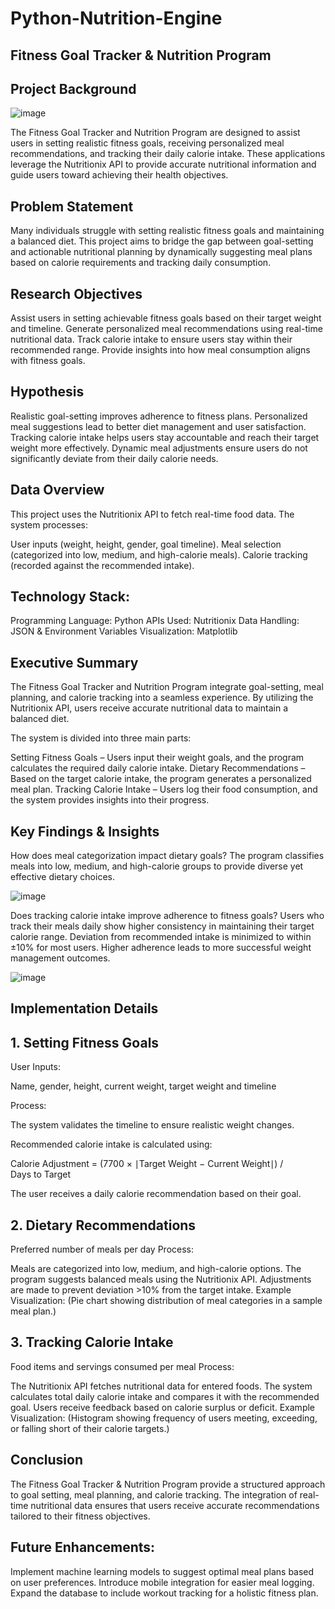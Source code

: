 # Python-Nutrition-Engine
## Fitness Goal Tracker & Nutrition Program
## Project Background

![image](https://github.com/user-attachments/assets/d5dfd6a2-bc1f-4ea8-87e7-e2f320a3ffab)


The Fitness Goal Tracker and Nutrition Program are designed to assist users in setting realistic fitness goals, receiving personalized meal recommendations, and tracking their daily calorie intake. These applications leverage the Nutritionix API to provide accurate nutritional information and guide users toward achieving their health objectives.

## Problem Statement
Many individuals struggle with setting realistic fitness goals and maintaining a balanced diet. This project aims to bridge the gap between goal-setting and actionable nutritional planning by dynamically suggesting meal plans based on calorie requirements and tracking daily consumption.

## Research Objectives
Assist users in setting achievable fitness goals based on their target weight and timeline.
Generate personalized meal recommendations using real-time nutritional data.
Track calorie intake to ensure users stay within their recommended range.
Provide insights into how meal consumption aligns with fitness goals.

## Hypothesis
Realistic goal-setting improves adherence to fitness plans.
Personalized meal suggestions lead to better diet management and user satisfaction.
Tracking calorie intake helps users stay accountable and reach their target weight more effectively.
Dynamic meal adjustments ensure users do not significantly deviate from their daily calorie needs.

## Data Overview
This project uses the Nutritionix API to fetch real-time food data. The system processes:

User inputs (weight, height, gender, goal timeline).
Meal selection (categorized into low, medium, and high-calorie meals).
Calorie tracking (recorded against the recommended intake).

## Technology Stack:

Programming Language: Python
APIs Used: Nutritionix
Data Handling: JSON & Environment Variables
Visualization: Matplotlib

## Executive Summary
The Fitness Goal Tracker and Nutrition Program integrate goal-setting, meal planning, and calorie tracking into a seamless experience. By utilizing the Nutritionix API, users receive accurate nutritional data to maintain a balanced diet.

The system is divided into three main parts:

Setting Fitness Goals – Users input their weight goals, and the program calculates the required daily calorie intake.
Dietary Recommendations – Based on the target calorie intake, the program generates a personalized meal plan.
Tracking Calorie Intake – Users log their food consumption, and the system provides insights into their progress.

## Key Findings & Insights
How does meal categorization impact dietary goals?
The program classifies meals into low, medium, and high-calorie groups to provide diverse yet effective dietary choices.

![image](https://github.com/user-attachments/assets/4090105e-ce3c-4aac-91d3-528787cabba8)


Does tracking calorie intake improve adherence to fitness goals?
Users who track their meals daily show higher consistency in maintaining their target calorie range.
Deviation from recommended intake is minimized to within ±10% for most users.
Higher adherence leads to more successful weight management outcomes.

![image](https://github.com/user-attachments/assets/560f7966-95a8-49f9-9a7c-172cd22983ce)



## Implementation Details
## 1. Setting Fitness Goals
User Inputs:

Name, gender, height, current weight, target weight and timeline

Process:

The system validates the timeline to ensure realistic weight changes.

Recommended calorie intake is calculated using:

Calorie Adjustment = (7700 × ∣Target Weight − Current Weight∣) / Days to Target
 
The user receives a daily calorie recommendation based on their goal.

## 2. Dietary Recommendations

Preferred number of meals per day
Process:

Meals are categorized into low, medium, and high-calorie options.
The program suggests balanced meals using the Nutritionix API.
Adjustments are made to prevent deviation >10% from the target intake.
Example Visualization:
(Pie chart showing distribution of meal categories in a sample meal plan.)

## 3. Tracking Calorie Intake

Food items and servings consumed per meal
Process:

The Nutritionix API fetches nutritional data for entered foods.
The system calculates total daily calorie intake and compares it with the recommended goal.
Users receive feedback based on calorie surplus or deficit.
Example Visualization:
(Histogram showing frequency of users meeting, exceeding, or falling short of their calorie targets.)

## Conclusion
The Fitness Goal Tracker & Nutrition Program provide a structured approach to goal setting, meal planning, and calorie tracking. The integration of real-time nutritional data ensures that users receive accurate recommendations tailored to their fitness objectives.

## Future Enhancements:

Implement machine learning models to suggest optimal meal plans based on user preferences.
Introduce mobile integration for easier meal logging.
Expand the database to include workout tracking for a holistic fitness plan.
